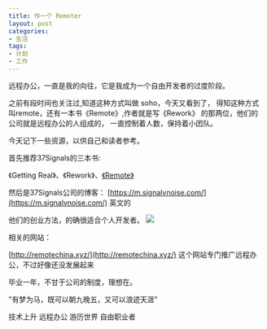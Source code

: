 ```yaml
---
title: 作一个 Remoter
layout: post
categories:
- 生活
tags:
- 计划
- 工作
---
```


远程办公，一直是我的向往，它是我成为一个自由开发者的过度阶段。

之前有段时间也关注过,知道这种方式叫做 soho，今天又看到了， 得知这种方式叫remote，还有一本书《Remote》,作者就是写《Rework》 的那两位，他们的公司就是远程办公的人组成的，
一直控制着人数，保持着小团队。

今天记下一些资源，以供自己和读者参考。

首先推荐37Signals的三本书:

《Getting Real》、《Rework》、[《Remote》](http://www.jianshu.com/notebooks/41672/latest)

然后是37Signals公司的博客：
[https://m.signalvnoise.com/](https://m.signalvnoise.com/) 英文的

他们的创业方法，的确很适合个人开发者。
![](http://cms.csdnimg.cn/article/201311/25/5292c893778be.jpg)

相关的网站：

[http://remotechina.xyz/](http://remotechina.xyz/) 这个网站专门推广远程办公，不过好像还没发展起来

毕业一年，不甘于公司的制度，理想在。

"有梦为马，既可以朝九晚五，又可以浪迹天涯"

 技术上升
 远程办公
 游历世界
 自由职业者